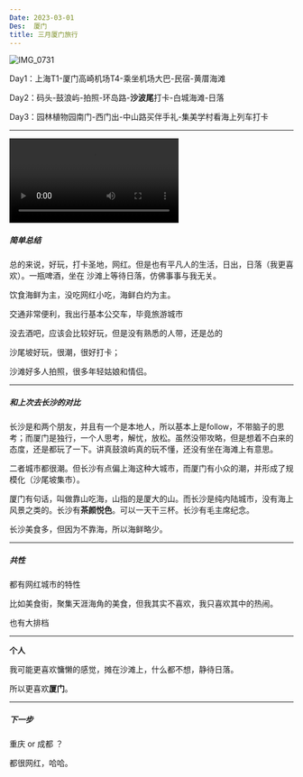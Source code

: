 ```yaml
---
Date: 2023-03-01
Des:  厦门
title: 三月厦门旅行
---
```




![IMG_0731](https://cdn.jsdelivr.net/gh/xuchao996/gallary@main/imgs/IMG_0731.JPG)

Day1：上海T1-厦门高崎机场T4-乘坐机场大巴-民宿-黄厝海滩

Day2：码头-鼓浪屿-拍照-环岛路-**沙波尾**打卡-白城海滩-日落

Day3：园林植物园南门-西门出-中山路买伴手礼-集美学村看海上列车打卡



-----

<video src="https://cdn.jsdelivr.net/gh/xuchao996/gallary@main/imgs/sd1677995133_2.MP4"></video>

##### 简单总结

总的来说，好玩，打卡圣地，网红。但是也有平凡人的生活，日出，日落（我更喜欢）。一瓶啤酒，坐在 沙滩上等待日落，仿佛事事与我无关。

饮食海鲜为主，没吃网红小吃，海鲜白灼为主。

交通非常便利，我出行基本公交车，毕竟旅游城市

没去酒吧，应该会比较好玩，但是没有熟悉的人带，还是怂的

沙尾坡好玩，很潮，很好打卡；

沙滩好多人拍照，很多年轻姑娘和情侣。



-------

##### 和上次去长沙的对比

长沙是和两个朋友，并且有一个是本地人，所以基本上是follow，不带脑子的思考；而厦门是独行，一个人思考，解忧，放松。虽然没带攻略，但是想着不白来的态度，还是都玩了一下。讲真鼓浪屿真的玩不懂，还没有坐在海滩上有意思。

二者城市都很潮。但长沙有点偏上海这种大城市，而厦门有小众的潮，并形成了规模化（沙尾坡集市）。

厦门有句话，叫做靠山吃海，山指的是厦大的山。而长沙是纯内陆城市，没有海上风景之类的。长沙有**茶颜悦色**。可以一天干三杯。长沙有毛主席纪念。

长沙美食多，但因为不靠海，所以海鲜略少。



------

##### 共性

都有网红城市的特性

比如美食街，聚集天涯海角的美食，但我其实不喜欢，我只喜欢其中的热闹。

也有大排档



-----

**个人**

我可能更喜欢慵懒的感觉，摊在沙滩上，什么都不想，静待日落。

所以更喜欢**厦门**。

-----

##### 下一步

重庆 or 成都 ？

都很网红，哈哈。
